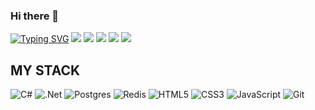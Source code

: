 ### Hi there 👋
[![Typing SVG](https://readme-typing-svg.herokuapp.com?font=Fira+Code&pause=1000&width=435&lines=I'm+backend+developer)](https://git.io/typing-svg)
![](http://github-profile-summary-cards.vercel.app/api/cards/profile-details?username=egorgeberleyn&theme=nord_dark)
![](http://github-profile-summary-cards.vercel.app/api/cards/repos-per-language?username=egorgeberleyn&theme=nord_dark)
![](http://github-profile-summary-cards.vercel.app/api/cards/most-commit-language?username=egorgeberleyn&theme=nord_dark)
![](http://github-profile-summary-cards.vercel.app/api/cards/stats?username=egorgeberleyn&theme=nord_dark)
![](http://github-profile-summary-cards.vercel.app/api/cards/productive-time?username=egorgeberleyn&theme=nord_dark&utcOffset=8)

## MY STACK
![C#](https://img.shields.io/badge/c%23-%23239120.svg?style=for-the-badge&logo=c-sharp&logoColor=white)
![.Net](https://img.shields.io/badge/.NET-5C2D91?style=for-the-badge&logo=.net&logoColor=white)
![Postgres](https://img.shields.io/badge/postgres-%23316192.svg?style=for-the-badge&logo=postgresql&logoColor=white)
![Redis](https://img.shields.io/badge/redis-%23DD0031.svg?style=for-the-badge&logo=redis&logoColor=white)
![HTML5](https://img.shields.io/badge/html5-%23E34F26.svg?style=for-the-badge&logo=html5&logoColor=white)
![CSS3](https://img.shields.io/badge/css3-%231572B6.svg?style=for-the-badge&logo=css3&logoColor=white)
![JavaScript](https://img.shields.io/badge/javascript-%23323330.svg?style=for-the-badge&logo=javascript&logoColor=%23F7DF1E)
![Git](https://img.shields.io/badge/git-%23F05033.svg?style=for-the-badge&logo=git&logoColor=white)
